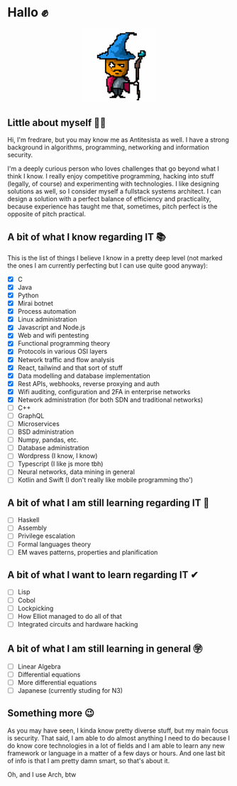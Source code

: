 # Hallo ✊
<p align="center" width="100%"><img width="33%"src="anti.gif" /></p>

## Little about myself 🧙🏻
Hi, I'm fredrare, but you may know me as Antitesista as well. I have a strong background in algorithms, programming, networking and information security.

I'm a deeply curious person who loves challenges that go beyond what I think I know. I really enjoy competitive programming, hacking into stuff (legally, of course) and experimenting with technologies. I like designing solutions as well, so I consider myself a fullstack systems architect. I can design a solution with a perfect balance of efficiency and practicality, because experience has taught me that, sometimes, pitch perfect is the opposite of pitch practical.

## A bit of what I know regarding IT 📚
This is the list of things I believe I know in a pretty deep level (not marked the ones I am currently perfecting but I can use quite good anyway):
- [x] C
- [x] Java
- [x] Python
- [x] Mirai botnet
- [x] Process automation
- [x] Linux administration
- [x] Javascript and Node.js
- [x] Web and wifi pentesting
- [x] Functional programming theory
- [x] Protocols in various OSI layers
- [x] Network traffic and flow analysis
- [x] React, tailwind and that sort of stuff
- [x] Data modelling and database implementation
- [x] Rest APIs, webhooks, reverse proxying and auth
- [x] Wifi auditing, configuration and 2FA in enterprise networks
- [x] Network administration (for both SDN and traditional networks)
- [ ] C++
- [ ] GraphQL
- [ ] Microservices
- [ ] BSD administration
- [ ] Numpy, pandas, etc.
- [ ] Database administration
- [ ] Wordpress (I know, I know)
- [ ] Typescript (I like js more tbh)
- [ ] Neural networks, data mining in general
- [ ] Kotlin and Swift (I don't really like mobile programming tho')

## A bit of what I am still learning regarding IT 📓
- [ ] Haskell
- [ ] Assembly
- [ ] Privilege escalation
- [ ] Formal languages theory
- [ ] EM waves patterns, properties and planification

## A bit of what I want to learn regarding IT ✔︎
- [ ] Lisp
- [ ] Cobol
- [ ] Lockpicking
- [ ] How Elliot managed to do all of that
- [ ] Integrated circuits and hardware hacking

## A bit of what I am still learning in general ㊫
- [ ] Linear Algebra
- [ ] Differential equations
- [ ] More differential equations
- [ ] Japanese (currently studing for N3)

## Something more 😉
As you may have seen, I kinda know pretty diverse stuff, but my main focus is security. That said, I am able to do almost anything I need to do because I do know core technologies in a lot of fields and I am able to learn any new framework or language in a matter of a few days or hours. And one last bit of info is that I am pretty damn smart, so that's about it.

Oh, and I use Arch, btw
